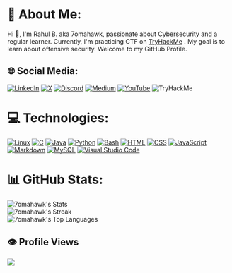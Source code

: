 # 💫 About Me:
Hi 👋, I'm Rahul B. aka 7omahawk, passionate about Cybersecurity and a regular learner. Currently, I'm practicing CTF on [TryHackMe](https://tryhackme.com/p/7omahawk)
. My goal is to learn about offensive security. Welcome to my GitHub Profile.


## 🌐 Social Media:



[![LinkedIn](https://img.shields.io/badge/Linkedin-%230077B5.svg?logo=linkedin&logoColor=white)](https://www.linkedin.com/in/7omahawk)
[![X](https://img.shields.io/badge/X-%23000000.svg?logo=X&logoColor=white)](https://twitter.com/7omahawk_)
[![Discord](https://img.shields.io/badge/Discord-%235865F2.svg?&logo=discord&logoColor=white)](https://discordapp.com/users/852533027283927071)
[![Medium](https://img.shields.io/badge/Medium-black?logo=medium&logoColor=white)](https://medium.com/@7omahawk)
[![YouTube](https://img.shields.io/badge/YouTube-%23FF0000.svg?logo=YouTube&logoColor=white)](https://www.youtube.com/@7omahawk.official)
![TryHackMe](https://img.shields.io/badge/TryHackMe-Profile-blue)



# 💻 Technologies:

[![Linux](https://img.shields.io/badge/Linux-FCC624?logo=linux&logoColor=black)](#)
[![C](https://img.shields.io/badge/C-00599C?logo=c&logoColor=white)](#)
[![Java](https://img.shields.io/badge/Java-%23ED8B00.svg?logo=openjdk&logoColor=white)](#)
[![Python](https://img.shields.io/badge/Python-3776AB?logo=python&logoColor=fff)](#) 
[![Bash](https://img.shields.io/badge/Bash-4EAA25?logo=gnubash&logoColor=fff)](#)
[![HTML](https://img.shields.io/badge/HTML-%23E34F26.svg?logo=html5&logoColor=white)](#) 
[![CSS](https://img.shields.io/badge/CSS-1572B6?logo=css3&logoColor=fff)](#)
[![JavaScript](https://img.shields.io/badge/JavaScript-F7DF1E?logo=javascript&logoColor=000)](#)
[![Markdown](https://img.shields.io/badge/Markdown-%23000000.svg?logo=markdown&logoColor=white)](#) 
[![MySQL](https://img.shields.io/badge/MySQL-4479A1?logo=mysql&logoColor=fff)](#)
[![Visual Studio Code](https://img.shields.io/badge/Visual%20Studio%20Code-0078d7.svg?logo=visual-studio-code&logoColor=white)](#)
# 📊 GitHub Stats:
![7omahawk's Stats](https://github-readme-stats.vercel.app/api?username=7omahawk&theme=blue-green&show_icons=true&hide_border=true&count_private=true)<br/>
![7omahawk's Streak](https://github-readme-streak-stats.herokuapp.com/?user=7omahawk&theme=blue-green&hide_border=true)<br/>
![7omahawk's Top Languages](https://github-readme-stats.vercel.app/api/top-langs/?username=7omahawk&theme=blue-green&show_icons=true&hide_border=true&layout=compact)
## 👁️ Profile Views

[![](https://visitcount.itsvg.in/api?id=7omahawk&label=Visitors&color=1&icon=0&pretty=false)](https://visitcount.itsvg.in)

<!-- Proudly created with GPRM ( https://gprm.itsvg.in ) -->
